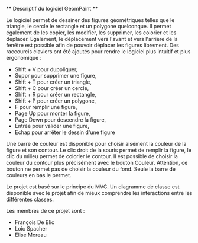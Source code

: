 ** Descriptif du logiciel GeomPaint **

Le logiciel permet de dessiner des figures géométriques telles que le triangle, le cercle le rectangle et un polygone quelconque.
Il permet également de les copier, les modifier, les supprimer, les colorier et les déplacer.
Egalement, le déplacement vers l'avant et vers l'arrière de la fenêtre est possible afin de pouvoir déplacer les figures librement.
Des raccourcis claviers ont été ajoutés pour rendre le logiciel plus intuitif et plus ergonomique :
 * Shift + V pour duppliquer,
 * Suppr pour supprimer une figure,
 * Shift + T pour créer un triangle,
 * Shift + C pour créer un cercle,
 * Shift + R pour créer un rectangle,
 * Shift + P pour créer un polygone,
 * F pour remplir une figure,
 * Page Up pour monter la figure,
 * Page Down pour descendre la figure,
 * Entrée pour valider une figure,
 * Echap pour arrêter le dessin d'une figure
 
 Une barre de couleur est disponible pour choisir aisément la couleur de la figure et son contour.
 Le clic droit de la souris permet de remplir la figure, le clic du milieu permet de colorier le contour. 
 Il est possible de choisir la couleur du contour plus précisément avec le bouton Couleur. Attention, ce bouton ne permet pas de choisir la couleur du fond.
 Seule la barre de couleurs en bas le permet. 
 
 Le projet est basé sur le principe du MVC. Un diagramme de classe est disponible avec le projet afin de mieux comprendre les interactions entre les différentes classes.
 
 Les membres de ce projet sont :
  * François De Blic
  * Loic Spacher
  * Elise Moreau